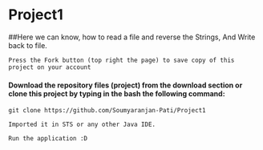 # Project1
##Here we can know, how to read a file and reverse the Strings, And Write back to file.


    Press the Fork button (top right the page) to save copy of this project on your account

 ####   Download the repository files (project) from the download section or clone this project by typing in the bash the following command:

    git clone https://github.com/Soumyaranjan-Pati/Project1

    Imported it in STS or any other Java IDE.

    Run the application :D
